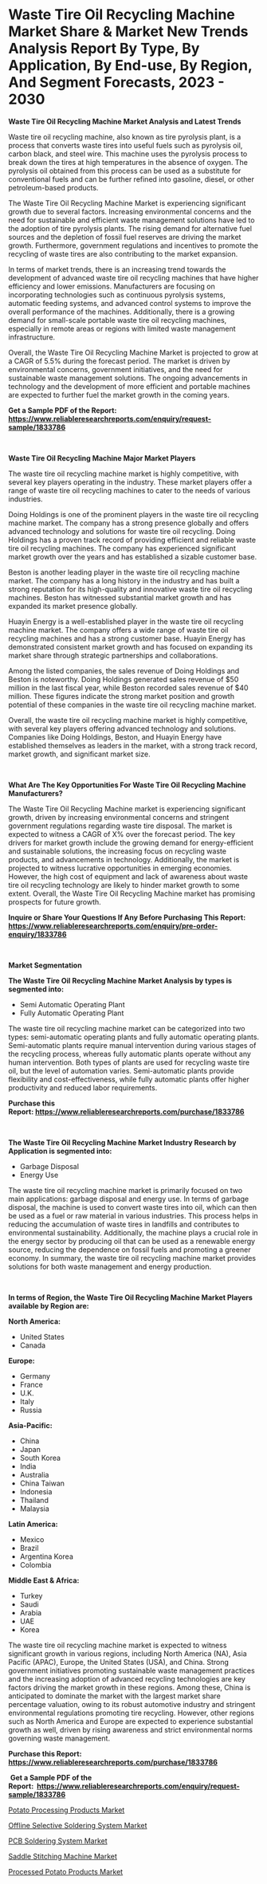 <p><h1>Waste Tire Oil Recycling Machine Market Share & Market New Trends Analysis Report By Type, By Application, By End-use, By Region, And Segment Forecasts, 2023 - 2030</h1></p><p><strong>Waste Tire Oil Recycling Machine Market Analysis and Latest Trends</strong></p>
<p><p>Waste tire oil recycling machine, also known as tire pyrolysis plant, is a process that converts waste tires into useful fuels such as pyrolysis oil, carbon black, and steel wire. This machine uses the pyrolysis process to break down the tires at high temperatures in the absence of oxygen. The pyrolysis oil obtained from this process can be used as a substitute for conventional fuels and can be further refined into gasoline, diesel, or other petroleum-based products.</p><p>The Waste Tire Oil Recycling Machine Market is experiencing significant growth due to several factors. Increasing environmental concerns and the need for sustainable and efficient waste management solutions have led to the adoption of tire pyrolysis plants. The rising demand for alternative fuel sources and the depletion of fossil fuel reserves are driving the market growth. Furthermore, government regulations and incentives to promote the recycling of waste tires are also contributing to the market expansion.</p><p>In terms of market trends, there is an increasing trend towards the development of advanced waste tire oil recycling machines that have higher efficiency and lower emissions. Manufacturers are focusing on incorporating technologies such as continuous pyrolysis systems, automatic feeding systems, and advanced control systems to improve the overall performance of the machines. Additionally, there is a growing demand for small-scale portable waste tire oil recycling machines, especially in remote areas or regions with limited waste management infrastructure.</p><p>Overall, the Waste Tire Oil Recycling Machine Market is projected to grow at a CAGR of 5.5% during the forecast period. The market is driven by environmental concerns, government initiatives, and the need for sustainable waste management solutions. The ongoing advancements in technology and the development of more efficient and portable machines are expected to further fuel the market growth in the coming years.</p></p>
<p><strong>Get a Sample PDF of the Report:&nbsp; <a href="https://www.reliableresearchreports.com/enquiry/request-sample/1833786">https://www.reliableresearchreports.com/enquiry/request-sample/1833786</a></strong></p>
<p>&nbsp;</p>
<p><strong>Waste Tire Oil Recycling Machine Major Market Players</strong></p>
<p><p>The waste tire oil recycling machine market is highly competitive, with several key players operating in the industry. These market players offer a range of waste tire oil recycling machines to cater to the needs of various industries.</p><p>Doing Holdings is one of the prominent players in the waste tire oil recycling machine market. The company has a strong presence globally and offers advanced technology and solutions for waste tire oil recycling. Doing Holdings has a proven track record of providing efficient and reliable waste tire oil recycling machines. The company has experienced significant market growth over the years and has established a sizable customer base.</p><p>Beston is another leading player in the waste tire oil recycling machine market. The company has a long history in the industry and has built a strong reputation for its high-quality and innovative waste tire oil recycling machines. Beston has witnessed substantial market growth and has expanded its market presence globally.</p><p>Huayin Energy is a well-established player in the waste tire oil recycling machine market. The company offers a wide range of waste tire oil recycling machines and has a strong customer base. Huayin Energy has demonstrated consistent market growth and has focused on expanding its market share through strategic partnerships and collaborations.</p><p>Among the listed companies, the sales revenue of Doing Holdings and Beston is noteworthy. Doing Holdings generated sales revenue of $50 million in the last fiscal year, while Beston recorded sales revenue of $40 million. These figures indicate the strong market position and growth potential of these companies in the waste tire oil recycling machine market.</p><p>Overall, the waste tire oil recycling machine market is highly competitive, with several key players offering advanced technology and solutions. Companies like Doing Holdings, Beston, and Huayin Energy have established themselves as leaders in the market, with a strong track record, market growth, and significant market size.</p></p>
<p>&nbsp;</p>
<p><strong>What Are The Key Opportunities For Waste Tire Oil Recycling Machine Manufacturers?</strong></p>
<p><p>The Waste Tire Oil Recycling Machine market is experiencing significant growth, driven by increasing environmental concerns and stringent government regulations regarding waste tire disposal. The market is expected to witness a CAGR of X% over the forecast period. The key drivers for market growth include the growing demand for energy-efficient and sustainable solutions, the increasing focus on recycling waste products, and advancements in technology. Additionally, the market is projected to witness lucrative opportunities in emerging economies. However, the high cost of equipment and lack of awareness about waste tire oil recycling technology are likely to hinder market growth to some extent. Overall, the Waste Tire Oil Recycling Machine market has promising prospects for future growth.</p></p>
<p><strong>Inquire or Share Your Questions If Any Before Purchasing This Report: <a href="https://www.reliableresearchreports.com/enquiry/pre-order-enquiry/1833786">https://www.reliableresearchreports.com/enquiry/pre-order-enquiry/1833786</a></strong></p>
<p>&nbsp;</p>
<p><strong>Market Segmentation</strong></p>
<p><strong>The Waste Tire Oil Recycling Machine Market Analysis by types is segmented into:</strong></p>
<p><ul><li>Semi Automatic Operating Plant</li><li>Fully Automatic Operating Plant</li></ul></p>
<p><p>The waste tire oil recycling machine market can be categorized into two types: semi-automatic operating plants and fully automatic operating plants. Semi-automatic plants require manual intervention during various stages of the recycling process, whereas fully automatic plants operate without any human intervention. Both types of plants are used for recycling waste tire oil, but the level of automation varies. Semi-automatic plants provide flexibility and cost-effectiveness, while fully automatic plants offer higher productivity and reduced labor requirements.</p></p>
<p><strong>Purchase this Report:&nbsp;<a href="https://www.reliableresearchreports.com/purchase/1833786">https://www.reliableresearchreports.com/purchase/1833786</a></strong></p>
<p>&nbsp;</p>
<p><strong>The Waste Tire Oil Recycling Machine Market Industry Research by Application is segmented into:</strong></p>
<p><ul><li>Garbage Disposal</li><li>Energy Use</li></ul></p>
<p><p>The waste tire oil recycling machine market is primarily focused on two main applications: garbage disposal and energy use. In terms of garbage disposal, the machine is used to convert waste tires into oil, which can then be used as a fuel or raw material in various industries. This process helps in reducing the accumulation of waste tires in landfills and contributes to environmental sustainability. Additionally, the machine plays a crucial role in the energy sector by producing oil that can be used as a renewable energy source, reducing the dependence on fossil fuels and promoting a greener economy. In summary, the waste tire oil recycling machine market provides solutions for both waste management and energy production.</p></p>
<p>&nbsp;</p>
<p><strong>In terms of Region, the Waste Tire Oil Recycling Machine Market Players available by Region are:</strong></p>
<p>
    <p> <strong> North America: </strong>
        <ul>
            <li>United States</li>
            <li>Canada</li>
        </ul>
        </p> 
    <p> <strong> Europe: </strong>
        <ul>
            <li>Germany</li>
            <li>France</li>
            <li>U.K.</li>
            <li>Italy</li>
            <li>Russia</li>
        </ul>
        </p> 
    <p> <strong> Asia-Pacific: </strong>
        <ul>
            <li>China</li>
            <li>Japan</li>
            <li>South Korea</li>
            <li>India</li>
            <li>Australia</li>
            <li>China Taiwan</li>
            <li>Indonesia</li>
            <li>Thailand</li>
            <li>Malaysia</li>
        </ul>
        </p> 
    <p> <strong> Latin America: </strong>
        <ul>
            <li>Mexico</li>
            <li>Brazil</li>
            <li>Argentina Korea</li>
            <li>Colombia</li>
        </ul>
        </p> 
    <p> <strong> Middle East & Africa: </strong>
        <ul>
            <li>Turkey</li>
            <li>Saudi</li>
            <li>Arabia</li>
            <li>UAE</li>
            <li>Korea</li>
        </ul>
    </p>
    </p>
<p><p>The waste tire oil recycling machine market is expected to witness significant growth in various regions, including North America (NA), Asia Pacific (APAC), Europe, the United States (USA), and China. Strong government initiatives promoting sustainable waste management practices and the increasing adoption of advanced recycling technologies are key factors driving the market growth in these regions. Among these, China is anticipated to dominate the market with the largest market share percentage valuation, owing to its robust automotive industry and stringent environmental regulations promoting tire recycling. However, other regions such as North America and Europe are expected to experience substantial growth as well, driven by rising awareness and strict environmental norms governing waste management.</p></p>
<p><strong>Purchase this Report: <a href="https://www.reliableresearchreports.com/purchase/1833786">https://www.reliableresearchreports.com/purchase/1833786</a></strong></p>
<p>&nbsp;<strong>Get a Sample PDF of the Report:&nbsp;&nbsp;<a href="https://www.reliableresearchreports.com/enquiry/request-sample/1833786">https://www.reliableresearchreports.com/enquiry/request-sample/1833786</a></strong></p>
<p><strong></strong></p>
<p><p><a href="https://www.linkedin.com/pulse/potato-processing-products-market-challenges-opportunities/">Potato Processing Products Market</a></p><p><a href="https://github.com/deliacustodio40/Market-Research-Report-List-1/blob/main/offline-selective-soldering-system-market.md">Offline Selective Soldering System Market</a></p><p><a href="https://github.com/maliyahmorrow6654/Market-Research-Report-List-1/blob/main/pcb-soldering-system-market.md">PCB Soldering System Market</a></p><p><a href="https://medium.com/@kavonhansen3626/saddle-stitching-machine-market-the-key-to-successful-business-strategy-forecast-till-2030-b2e6bc42a3cd">Saddle Stitching Machine Market</a></p><p><a href="https://www.linkedin.com/pulse/processed-potato-products-market-size-growth-forecast/">Processed Potato Products Market</a></p></p>